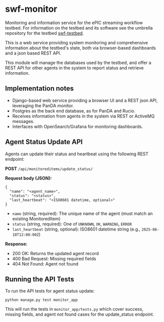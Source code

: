 # swf-monitor

Monitoring and information service for the ePIC streaming workflow testbed. For information
on the testbed and its software see the umbrella repository for the testbed [swf-testbed](https://github.com/bnlnpps/swf-testbed).

This is a web service providing system monitoring and comprehensive
information about the testbed's state, both via browser-based dashboards and a
json based REST API.

This module will manage the databases used by the testbed, and offer a REST API
for other agents in the system to report status and retrieve information.

## Implementation notes

- Django-based web service providing a browser UI and a REST json API,
  leveraging the PanDA monitor.
- Postgres as the back end database, as for PanDA and Rucio.
- Receives information from agents in the system via REST or ActiveMQ
  messages.
- Interfaces with OpenSearch/Grafana for monitoring dashboards.

## Agent Status Update API

Agents can update their status and heartbeat using the following REST endpoint:

**POST** `/api/monitoreditems/update_status/`

**Request body (JSON):**
```
{
  "name": "<agent_name>",
  "status": "<status>",
  "last_heartbeat": "<ISO8601 datetime, optional>"
}
```
- `name` (string, required): The unique name of the agent (must match an existing MonitoredItem)
- `status` (string, required): One of `UNKNOWN`, `OK`, `WARNING`, `ERROR`
- `last_heartbeat` (string, optional): ISO8601 datetime string (e.g., `2025-06-18T12:00:00Z`)

**Response:**
- 200 OK: Returns the updated agent record
- 400 Bad Request: Missing required fields
- 404 Not Found: Agent not found

## Running the API Tests

To run the API tests for agent status update:

```
python manage.py test monitor_app
```

This will run the tests in `monitor_app/tests.py` which cover success, missing fields, and agent not found cases for the update_status endpoint.

